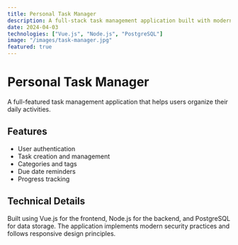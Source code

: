 ```yaml
---
title: Personal Task Manager
description: A full-stack task management application built with modern technologies
date: 2024-04-03
technologies: ["Vue.js", "Node.js", "PostgreSQL"]
image: "/images/task-manager.jpg"
featured: true
---
```


# Personal Task Manager

A full-featured task management application that helps users organize their daily activities.

## Features

- User authentication
- Task creation and management
- Categories and tags
- Due date reminders
- Progress tracking

## Technical Details

Built using Vue.js for the frontend, Node.js for the backend, and PostgreSQL for data storage. The application implements modern security practices and follows responsive design principles.